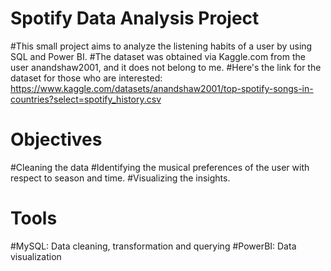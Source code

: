 # Spotify Data Analysis Project

#This small project aims to analyze the listening habits of a user by using SQL and Power BI.
#The dataset was obtained via Kaggle.com from the user anandshaw2001, and it does not belong to me.
#Here's the link for the dataset for those who are interested: https://www.kaggle.com/datasets/anandshaw2001/top-spotify-songs-in-countries?select=spotify_history.csv

# Objectives

#Cleaning the data
#Identifying the musical preferences of the user with respect to season and time.
#Visualizing the insights.

# Tools
#MySQL: Data cleaning, transformation and querying
#PowerBI: Data visualization
